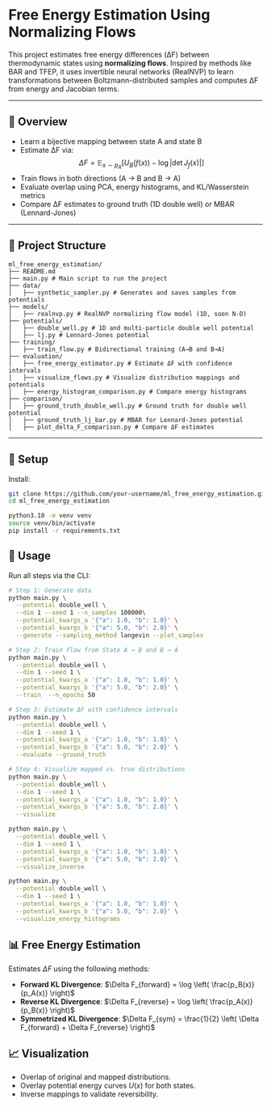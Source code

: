 # Free Energy Estimation Using Normalizing Flows

This project estimates free energy differences (ΔF) between thermodynamic states using **normalizing flows**. Inspired by methods like BAR and TFEP, it uses invertible neural networks (RealNVP) to learn transformations between Boltzmann-distributed samples and computes ΔF from energy and Jacobian terms.

---

## 🔬 Overview

- Learn a bijective mapping between state A and state B
- Estimate ΔF via:
  $$\Delta F = \mathbb{E}_{x \sim p_A} \left[ U_B(f(x)) - \log |\det J_f(x)| \right]$$
- Train flows in both directions (A → B and B → A)
- Evaluate overlap using PCA, energy histograms, and KL/Wasserstein metrics
- Compare ΔF estimates to ground truth (1D double well) or MBAR (Lennard-Jones)

---

## 📁 Project Structure

```plaintext
ml_free_energy_estimation/
├── README.md
├── main.py # Main script to run the project
├── data/
│   ├── synthetic_sampler.py # Generates and saves samples from potentials
├── models/
│   ├── realnvp.py # RealNVP normalizing flow model (1D, soon N-D)
├── potentials/
│   ├── double_well.py # 1D and multi-particle double well potential
│   ├── lj.py # Lennard-Jones potential
├── training/
│   ├── train_flow.py # Bidirectional training (A→B and B→A)
├── evaluation/
│   ├── free_energy_estimator.py # Estimate ΔF with confidence intervals
│   ├── visualize_flows.py # Visualize distribution mappings and potentials
│   ├── energy_histogram_comparison.py # Compare energy histograms
├── comparison/
│   ├── ground_truth_double_well.py # Ground truth for double well potential
│   ├── ground_truth_lj_bar.py # MBAR for Lennard-Jones potential
│   ├── plot_delta_F_comparison.py # Compare ΔF estimates
```

---

## 🧪 Setup

Install:

```bash
git clone https://github.com/your-username/ml_free_energy_estimation.git
cd ml_free_energy_estimation

python3.10 -m venv venv
source venv/bin/activate
pip install -r requirements.txt
```

## 🚀 Usage

Run all steps via the CLI:

```bash
# Step 1: Generate data
python main.py \
  --potential double_well \
  --dim 1 --seed 1 --n_samples 100000\
  --potential_kwargs_a '{"a": 1.0, "b": 1.0}' \
  --potential_kwargs_b '{"a": 5.0, "b": 2.0}' \
  --generate --sampling_method langevin --plot_samples
```

```bash
# Step 2: Train flow from State A → B and B → A
python main.py \
  --potential double_well \
  --dim 1 --seed 1 \
  --potential_kwargs_a '{"a": 1.0, "b": 1.0}' \
  --potential_kwargs_b '{"a": 5.0, "b": 2.0}' \
  --train  --n_epochs 50
```

```bash
# Step 3: Estimate ΔF with confidence intervals
python main.py \
  --potential double_well \
  --dim 1 --seed 1 \
  --potential_kwargs_a '{"a": 1.0, "b": 1.0}' \
  --potential_kwargs_b '{"a": 5.0, "b": 2.0}' \
  --evaluate --ground_truth
```

```bash
# Step 4: Visualize mapped vs. true distributions
python main.py \
  --potential double_well \
  --dim 1 --seed 1 \
  --potential_kwargs_a '{"a": 1.0, "b": 1.0}' \
  --potential_kwargs_b '{"a": 5.0, "b": 2.0}' \
  --visualize

python main.py \
  --potential double_well \
  --dim 1 --seed 1 \
  --potential_kwargs_a '{"a": 1.0, "b": 1.0}' \
  --potential_kwargs_b '{"a": 5.0, "b": 2.0}' \
  --visualize_inverse

python main.py \
  --potential double_well \
  --dim 1 --seed 1 \
  --potential_kwargs_a '{"a": 1.0, "b": 1.0}' \
  --potential_kwargs_b '{"a": 5.0, "b": 2.0}' \
  --visualize_energy_histograms
```

## 📊 Free Energy Estimation

Estimates $\Delta F$ using the following methods:

- **Forward KL Divergence**: $\Delta F_{forward} = \log \left( \frac{p_B(x)}{p_A(x)} \right)$
- **Reverse KL Divergence**: $\Delta F_{reverse} = \log \left( \frac{p_A(x)}{p_B(x)} \right)$
- **Symmetrized KL Divergence**: $\Delta F_{sym} = \frac{1}{2} \left( \Delta F_{forward} + \Delta F_{reverse} \right)$

## 📈 Visualization

- Overlap of original and mapped distributions.
- Overlay potential energy curves $U(x)$ for both states.
- Inverse mappings to validate reversibility.
